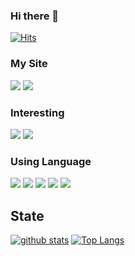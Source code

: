### Hi there 👋

[![Hits](https://hits.seeyoufarm.com/api/count/incr/badge.svg?url=https%3A%2F%2Fgithub.com%2FGHkar%2F&count_bg=%23B4B4B4&title_bg=%23B8A2DF&icon=angellist.svg&icon_color=%23E7E7E7&title=hits&edge_flat=false)](/)


### My Site
<a href="https://sites.google.com/site/computernetworklab/?pli=1" target="_blank"><img src="https://img.shields.io/badge/-COMNET-B8A2DF?style=flat&logo=blockchaindotcom&logoColor=white"/></a>
<a href="https://hub.docker.com/u/dofl0119" target="_blank"><img src="https://img.shields.io/badge/-DockerHub-B4B4B4?style=flat&logo=docker&logoColor=white"/></a>


### Interesting
<a href="https://bitcoin.org/" target="_blank"><img src="https://img.shields.io/badge/-Bitcoin-B8A2DF?style=flat&logo=bitcoin&logoColor=white"/></a>
<a href="https://ethereum.org/" target="_blank"><img src="https://img.shields.io/badge/-Ethereum-B4B4B4?style=flat&logo=ethereum&logoColor=white"/></a>


### Using Language
<a href="https://python.org/" target="_blank"><img src="https://img.shields.io/badge/-Python-B8A2DF?style=flat&logo=python&logoColor=white"/></a>
<a href="https://docs.soliditylang.org/en/v0.8.19/" target="_blank"><img src="https://img.shields.io/badge/-Solidity-B4B4B4?style=flat&logo=solidity&logoColor=white"/></a>
<a href="https://cplusplus.com" target="_blank"><img src="https://img.shields.io/badge/-C++-B8A2DF?style=flat&logo=cplusplus&logoColor=white"/></a>
<a href="https://www.java.com/" target="_blank"><img src="https://img.shields.io/badge/-JavaScript-B4B4B4?style=flat&logo=javascript&logoColor=white"/></a>
<a href="https://nodejs.org/" target="_blank"><img src="https://img.shields.io/badge/-NodeJS-B8A2DF?style=flat&logo=nodedotjs&logoColor=white"/></a>

## State
[![github stats](https://github-readme-stats.vercel.app/api?username=GHkar&show_icons=true&count_private=false&bg_color=10,B8A2DF,B4B4B4&title_color=FFFFFF&text_color=FFFFFF&icon_color=FFFFFF)](/)
[![Top Langs](https://github-readme-stats.vercel.app/api/top-langs/?username=GHkar&layout=compact&bg_color=10,B4B4B4,B8A2DF&title_color=FFFFFF&text_color=FFFFFF)](/)



<!--
**GHkar/GHkar** is a ✨ _special_ ✨ repository because its `README.md` (this file) appears on your GitHub profile.

Here are some ideas to get you started:

- 🔭 I’m currently working on ...
- 🌱 I’m currently learning ...
- 👯 I’m looking to collaborate on ...
- 🤔 I’m looking for help with ...
- 💬 Ask me about ...
- 📫 How to reach me: ...
- 😄 Pronouns: ...
- ⚡ Fun fact: ...
-->
